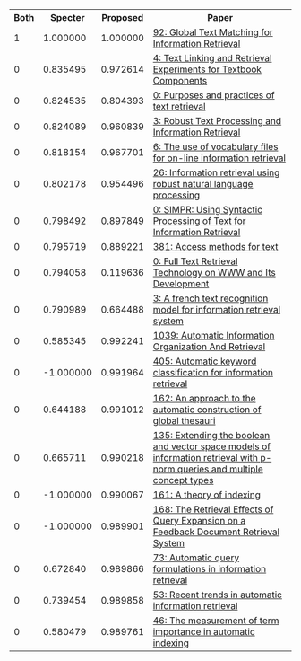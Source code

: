 <html><table><tr>
<th>Both</th>
<th>Specter</th>
<th>Proposed</th>
<th>Paper</th>
</tr>
<tr>
<td>1</td>
<td>1.000000</td>
<td>1.000000</td>
<td><a href="https://www.semanticscholar.org/paper/28d9f9cb94b1295fb2f03103a0c4d2eb72298445">92: Global Text Matching for Information Retrieval</a></td>
</tr>
<tr>
<td>0</td>
<td>0.835495</td>
<td>0.972614</td>
<td><a href="https://www.semanticscholar.org/paper/938bef05832b66352eca19cb10538ff5d6f64e16">4: Text Linking and Retrieval Experiments for Textbook Components</a></td>
</tr>
<tr>
<td>0</td>
<td>0.824535</td>
<td>0.804393</td>
<td><a href="https://www.semanticscholar.org/paper/0b7455cde4e4c9e71683c727df674408c5d84ed6">0: Purposes and practices of text retrieval</a></td>
</tr>
<tr>
<td>0</td>
<td>0.824089</td>
<td>0.960839</td>
<td><a href="https://www.semanticscholar.org/paper/c2dda9481c9b8c4731e79501b2febf7957efcb05">3: Robust Text Processing and Information Retrieval</a></td>
</tr>
<tr>
<td>0</td>
<td>0.818154</td>
<td>0.967701</td>
<td><a href="https://www.semanticscholar.org/paper/2693ccf16bfdb3d6d20c92a5a66f40f26ea545f3">6: The use of vocabulary files for on-line information retrieval</a></td>
</tr>
<tr>
<td>0</td>
<td>0.802178</td>
<td>0.954496</td>
<td><a href="https://www.semanticscholar.org/paper/616d6acf8da3d311280486abfb02d0053de88bba">26: Information retrieval using robust natural language processing</a></td>
</tr>
<tr>
<td>0</td>
<td>0.798492</td>
<td>0.897849</td>
<td><a href="https://www.semanticscholar.org/paper/bb0d44d902bb269ccda1954484428e9a5f74a115">0: SIMPR: Using Syntactic Processing of Text for Information Retrieval</a></td>
</tr>
<tr>
<td>0</td>
<td>0.795719</td>
<td>0.889221</td>
<td><a href="https://www.semanticscholar.org/paper/e9db1dd1e09e6afc67d1c71dad5ad6210c04afb9">381: Access methods for text</a></td>
</tr>
<tr>
<td>0</td>
<td>0.794058</td>
<td>0.119636</td>
<td><a href="https://www.semanticscholar.org/paper/467aaed281156315cc3c253ca4b2839ac618cb3e">0: Full Text Retrieval Technology on WWW and Its Development</a></td>
</tr>
<tr>
<td>0</td>
<td>0.790989</td>
<td>0.664488</td>
<td><a href="https://www.semanticscholar.org/paper/25be24e5db39c65642fafa0cc492fd546fc4c87c">3: A french text recognition model for information retrieval system</a></td>
</tr>
<tr>
<td>0</td>
<td>0.585345</td>
<td>0.992241</td>
<td><a href="https://www.semanticscholar.org/paper/dccea747182423d212741a6eecabf4d2024efb52">1039: Automatic Information Organization And Retrieval</a></td>
</tr>
<tr>
<td>0</td>
<td>-1.000000</td>
<td>0.991964</td>
<td><a href="https://www.semanticscholar.org/paper/1ad7c895c1d6cf03992f2495ed72f530f47a8721">405: Automatic keyword classification for information retrieval</a></td>
</tr>
<tr>
<td>0</td>
<td>0.644188</td>
<td>0.991012</td>
<td><a href="https://www.semanticscholar.org/paper/1574fc4a1454fc21fa6f2e33716b860e7c2164a2">162: An approach to the automatic construction of global thesauri</a></td>
</tr>
<tr>
<td>0</td>
<td>0.665711</td>
<td>0.990218</td>
<td><a href="https://www.semanticscholar.org/paper/25ecbfe45b92751e873d1de3bc94da7aedfacd63">135: Extending the boolean and vector space models of information retrieval with p-norm queries and multiple concept types</a></td>
</tr>
<tr>
<td>0</td>
<td>-1.000000</td>
<td>0.990067</td>
<td><a href="https://www.semanticscholar.org/paper/f120d8709d805ff0a53474b0d8a8cbf14f009fca">161: A theory of indexing</a></td>
</tr>
<tr>
<td>0</td>
<td>-1.000000</td>
<td>0.989901</td>
<td><a href="https://www.semanticscholar.org/paper/de5c4d66989eb96314b6e923626d907688f05c63">168: The Retrieval Effects of Query Expansion on a Feedback Document Retrieval System</a></td>
</tr>
<tr>
<td>0</td>
<td>0.672840</td>
<td>0.989866</td>
<td><a href="https://www.semanticscholar.org/paper/96b547a26c3853498998b65d6af1b896dd2c0ee0">73: Automatic query formulations in information retrieval</a></td>
</tr>
<tr>
<td>0</td>
<td>0.739454</td>
<td>0.989858</td>
<td><a href="https://www.semanticscholar.org/paper/2d710a68ef648b44c54f3987fe820e1c367e6c6b">53: Recent trends in automatic information retrieval</a></td>
</tr>
<tr>
<td>0</td>
<td>0.580479</td>
<td>0.989761</td>
<td><a href="https://www.semanticscholar.org/paper/7c0b2309a2c3352f7554bcc5ae0e135c8c1fd453">46: The measurement of term importance in automatic indexing</a></td>
</tr>
</table></html>
